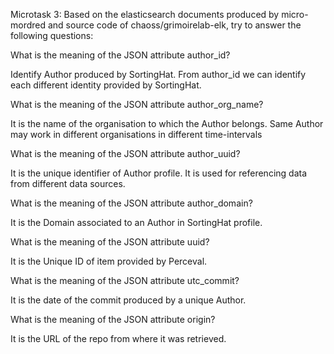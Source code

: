 Microtask 3:
Based on the elasticsearch documents produced by micro-mordred and source code of chaoss/grimoirelab-elk, try to answer the following questions:


What is the meaning of the JSON attribute author_id?

Identify Author produced by SortingHat. From author_id we can identify each different identity provided by SortingHat.

What is the meaning of the JSON attribute author_org_name?

It is the name of the organisation to which the Author belongs. Same Author may work in different organisations in different time-intervals

What is the meaning of the JSON attribute author_uuid?

It is the unique identifier of Author profile. It is used for referencing data from different data sources.

What is the meaning of the JSON attribute author_domain?

It is the Domain associated to an Author in SortingHat profile.	

What is the meaning of the JSON attribute uuid?

It is the Unique ID of item provided by Perceval.

What is the meaning of the JSON attribute utc_commit?

It is the date of the commit produced by a unique Author.

What is the meaning of the JSON attribute origin?

It is the URL of the repo from where it was retrieved.

